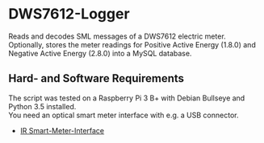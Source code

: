 # DWS7612-Logger
Reads and decodes SML messages of a DWS7612 electric meter. Optionally, stores the meter readings for Positive Active Energy (1.8.0) and Negative Active Energy (2.8.0) into a MySQL database.

Hard- and Software Requirements
-------------------------------
The script was tested on a Raspberry Pi 3 B+ with Debian Bullseye and Python 3.5 installed.<br>
You need an optical smart meter interface with e.g. a USB connector.<br>
- [IR Smart-Meter-Interface](https://wiki.volkszaehler.org/hardware/controllers/ir-schreib-lesekopf-usb-ausgang)

